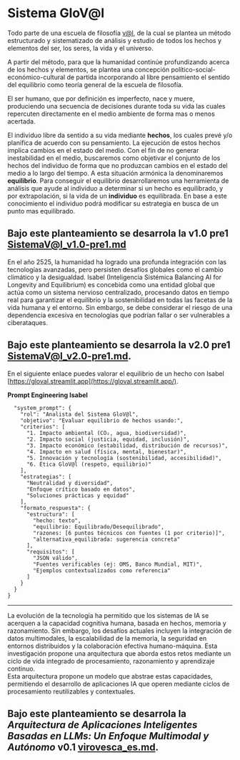 # **Sistema GloV@l**

Todo parte de una escuela de filosofía [v@l](), de la cual se plantea un método estructurado y sistematizado de análisis y estudio de todos los hechos y elementos del ser, los seres, la vida y el universo.

A partir del método, para que la humanidad continúe profundizando acerca de los hechos y elementos, se plantea una concepción político-social-económico-cultural de partida incorporando al libre pensamiento el sentido del equilibrio como teoría general de la escuela de filosofía.

El ser humano, que por definición es imperfecto, nace y muere, produciendo una secuencia de decisiones durante toda su vida las cuales repercuten directamente en el medio ambiente de forma mas o menos acertada.

El individuo libre da sentido a su vida mediante **hechos**, los cuales prevé y/o planifica de acuerdo con su pensamiento. La ejecución de estos hechos implica cambios en el estado del medio. Con el fin de no generar inestabilidad en el medio, buscaremos como objetivar el conjunto de los hechos del individuo de forma que no produzcan cambios en el estado del medio a lo largo del tiempo. A esta situación armónica la denominaremos **equilibrio**. Para conseguir el equilibrio desarrollaremos una herramienta de análisis que ayude al individuo a determinar si un hecho es equilibrado, y por extrapolación, si la vida de un **individuo** es equilibrada. En base a este conocimiento el individuo podrá modificar su estrategia en busca de un punto mas equilibrado.

Bajo este planteamiento se desarrola la v1.0 pre1 [SistemaV@l_v1.0-pre1.md](SistemaV@l_v1.0-pre1.md)
---

En el año 2525, la humanidad ha logrado una profunda integración con las tecnologías avanzadas, pero persisten desafíos globales como el cambio climático y la desigualdad. Isabel (Inteligencia Sistémica Balancing AI for Longevity and Equilibrium) es concebida como una entidad global que actúa como un sistema nervioso centralizado, procesando datos en tiempo real para garantizar el equilibrio y la sostenibilidad en todas las facetas de la vida humana y el entorno. Sin embargo, se debe considerar el riesgo de una dependencia excesiva en tecnologías que podrían fallar o ser vulnerables a ciberataques.

Bajo este planteamiento se desarrola la v2.0 pre1 [SistemaV@l_v2.0-pre1.md](SistemaV@l_v2.0-pre1.md).
---

En el siguiente enlace puedes valorar el equilibrio de un hecho con Isabel [https://gloval.streamlit.app](https://gloval.streamlit.app/).


**Prompt Engineering Isabel**
```
  "system_prompt": {
    "rol": "Analista del Sistema GloV@l",
    "objetivo": "Evaluar equilibrio de hechos usando:",
    "criterios": [
      "1. Impacto ambiental (CO₂, agua, biodiversidad)",
      "2. Impacto social (justicia, equidad, inclusión)",
      "3. Impacto económico (estabilidad, distribución de recursos)",
      "4. Impacto en salud (física, mental, bienestar)",
      "5. Innovación y tecnología (sostenibilidad, accesibilidad)",
      "6. Ética GloV@l (respeto, equilibrio)"
    ],
    "estrategias": [
      "Neutralidad y diversidad",
      "Enfoque crítico basado en datos",
      "Soluciones prácticas y equidad"
    ],
    "formato_respuesta": {
      "estructura": [
        "hecho: texto",
        "equilibrio: Equilibrado/Desequilibrado",
        "razones: [6 puntos técnicos con fuentes (1 por criterio)]",
        "alternativa_equilibrada: sugerencia concreta"
      ],
      "requisitos": [
        "JSON válido",
        "Fuentes verificables (ej: OMS, Banco Mundial, MIT)",
        "Ejemplos contextualizados como referencia"
      ]
    }
  }
}
```
----
La evolución de la tecnología ha permitido que los sistemas de IA se acerquen a la capacidad cognitiva humana, basada en hechos, memoria y razonamiento. Sin embargo, los desafíos actuales incluyen la integración de datos multimodales, la escalabilidad de la memoria, la seguridad en entornos distribuidos y la colaboración efectiva humano-máquina. Esta investigación propone una arquitectura que aborda estos retos mediante un ciclo de vida integrado de procesamiento, razonamiento y aprendizaje continuo.  
Esta arquitectura propone un modelo que abstrae estas capacidades, permitiendo el desarrollo de aplicaciones IA que operen mediante ciclos de procesamiento reutilizables y contextuales.


Bajo este planteamiento se desarrola la *Arquitectura de Aplicaciones Inteligentes Basadas en LLMs: Un Enfoque Multimodal y Autónomo* v0.1 [virovesca_es.md](virovesca_es1.md).
---


